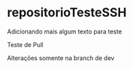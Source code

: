 # repositorioTesteSSH 

Adicionando mais algum texto para teste

Teste de Pull

Alterações somente na branch de dev
